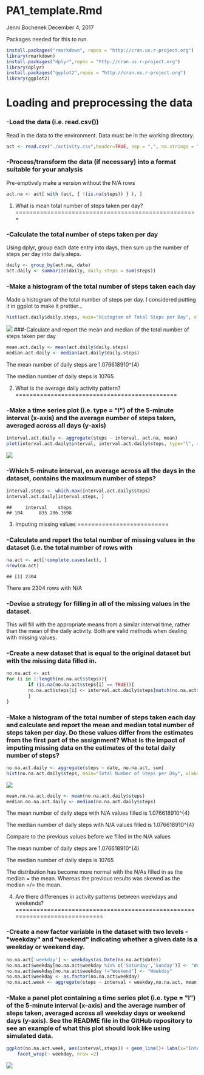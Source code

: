 PA1\_template.Rmd
================
Jenni Bochenek
December 4, 2017

Packages needed for this to run.

``` r
install.packages("rmarkdown", repos = "http://cran.us.r-project.org")
library(rmarkdown)
install.packages("dplyr",repos = "http://cran.us.r-project.org") 
library(dplyr)
install.packages("ggplot2",repos = "http://cran.us.r-project.org") 
library(ggplot2)
```

Loading and preprocessing the data
==================================

### -Load the data (i.e. read.csv())

Read in the data to the environment. Data must be in the working directory.

``` r
act <- read.csv("./activity.csv",header=TRUE, sep = ",", na.strings = "NA", comment.char = "")
```

### -Process/transform the data (if necessary) into a format suitable for your analysis

Pre-emptively make a version without the N/A rows

``` r
act.na <- act[ with (act, { !(is.na(steps)) } ), ]
```

1. What is mean total number of steps taken per day?
====================================================

### -Calculate the total number of steps taken per day

Using dplyr, group each date entry into days, then sum up the number of steps per day into daily.steps.

``` r
daily <- group_by(act.na, date)
act.daily <- summarize(daily, daily.steps = sum(steps))
```

### -Make a histogram of the total number of steps taken each day

Made a histogram of the total number of steps per day. I considered putting it in ggplot to make it prettier...

``` r
hist(act.daily$daily.steps, main="Histogram of Total Steps per Day", xlab="Total Number of Steps in a Day")
```

![](PA1_template_files/figure-markdown_github/act.hist-1.png) \#\#\#-Calculate and report the mean and median of the total number of steps taken per day

``` r
mean.act.daily <- mean(act.daily$daily.steps)
median.act.daily <- median(act.daily$daily.steps)
```

The mean number of daily steps are 1.076618910^{4}

The median number of daily steps is 10765

2. What is the average daily activity pattern?
==============================================

### -Make a time series plot (i.e. type = "l") of the 5-minute interval (x-axis) and the average number of steps taken, averaged across all days (y-axis)

``` r
interval.act.daily <- aggregate(steps ~ interval, act.na, mean)
plot(interval.act.daily$interval, interval.act.daily$steps, type="l", main="Average Number of Steps of All Days", xlab ="Time/Interval", ylab="Average Number of Steps")
```

![](PA1_template_files/figure-markdown_github/timeseries-1.png)

### -Which 5-minute interval, on average across all the days in the dataset, contains the maximum number of steps?

``` r
interval.steps <- which.max(interval.act.daily$steps)
interval.act.daily[interval.steps, ]
```

    ##     interval    steps
    ## 104      835 206.1698

3. Imputing missing values
==========================

### -Calculate and report the total number of missing values in the dataset (i.e. the total number of rows with

``` r
na.act <- act[!complete.cases(act), ]
nrow(na.act)
```

    ## [1] 2304

There are 2304 rows with N/A

### -Devise a strategy for filling in all of the missing values in the dataset.

This will fill with the appropriate means from a similar interval time, rather than the mean of the daily activity. Both are valid methods when dealing with missing values.

### -Create a new dataset that is equal to the original dataset but with the missing data filled in.

``` r
no.na.act <- act
for (i in 1:length(no.na.act$steps)){
        if (is.na(no.na.act$steps[i] == TRUE)){        
        no.na.act$steps[i] <- interval.act.daily$steps[match(no.na.act$interval[i], interval.act.daily$interval)]  
        } 
}
```

### -Make a histogram of the total number of steps taken each day and calculate and report the mean and median total number of steps taken per day. Do these values differ from the estimates from the first part of the assignment? What is the impact of imputing missing data on the estimates of the total daily number of steps?

``` r
no.na.act.daily <- aggregate(steps ~ date, no.na.act, sum)
hist(no.na.act.daily$steps, main="Total Number of Steps per Day", xlab="Total Number of Steps in a Day")
```

![](PA1_template_files/figure-markdown_github/hist.fill.na-1.png)

``` r
mean.no.na.act.daily <- mean(no.na.act.daily$steps)
median.no.na.act.daily <- median(no.na.act.daily$steps)
```

The mean number of daily steps with N/A values filled is 1.076618910^{4}

The median number of daily steps with N/A values filled is 1.076618910^{4}

Compare to the previous values before we filled in the N/A values

The mean number of daily steps are 1.076618910^{4}

The median number of daily steps is 10765

The distribution has become more normal with the N/As filled in as the median = the mean. Whereas the previous results was skewed as the median =/= the mean.

4. Are there differences in activity patterns between weekdays and weekends?
============================================================================

### -Create a new factor variable in the dataset with two levels - "weekday" and "weekend" indicating whether a given date is a weekday or weekend day.

``` r
no.na.act['weekday'] <- weekdays(as.Date(no.na.act$date))
no.na.act$weekday[no.na.act$weekday %in% c('Saturday','Sunday')] <- "Weekend"
no.na.act$weekday[no.na.act$weekday !="Weekend"] <- "Weekday"
no.na.act$weekday <- as.factor(no.na.act$weekday)
no.na.act.week <- aggregate(steps ~ interval + weekday,no.na.act, mean)
```

### -Make a panel plot containing a time series plot (i.e. type = "l") of the 5-minute interval (x-axis) and the average number of steps taken, averaged across all weekday days or weekend days (y-axis). See the README file in the GitHub repository to see an example of what this plot should look like using simulated data.

``` r
ggplot(no.na.act.week, aes(interval,steps)) + geom_line()+ labs(x="Interval/Time", y="Number of Steps") +
    facet_wrap(~ weekday, nrow =2)
```

![](PA1_template_files/figure-markdown_github/weekdays.plot-1.png)
